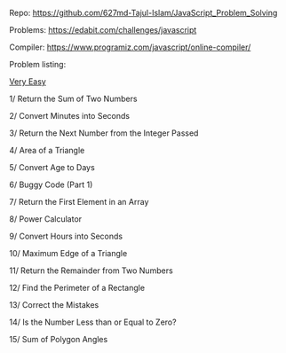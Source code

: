 Repo: https://github.com/627md-Tajul-Islam/JavaScript_Problem_Solving

Problems: https://edabit.com/challenges/javascript

Compiler: https://www.programiz.com/javascript/online-compiler/

Problem listing:

<ins>Very Easy</ins> 

1/ Return the Sum of Two Numbers

2/ Convert Minutes into Seconds

3/ Return the Next Number from the Integer Passed

4/ Area of a Triangle

5/ Convert Age to Days

6/ Buggy Code (Part 1)

7/ Return the First Element in an Array

8/ Power Calculator

9/ Convert Hours into Seconds

10/ Maximum Edge of a Triangle

11/ Return the Remainder from Two Numbers

12/ Find the Perimeter of a Rectangle

13/ Correct the Mistakes

14/ Is the Number Less than or Equal to Zero?

15/ Sum of Polygon Angles